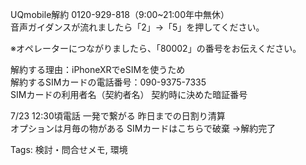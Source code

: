 UQmobile解約 0120-929-818（9:00~21:00年中無休）  
音声ガイダンスが流れましたら「2」→「5」を押してください。  

※オペレーターにつながりましたら、「80002」の番号をお伝えください。

解約する理由：iPhoneXRでeSIMを使うため  
解約するSIMカードの電話番号：090-9375-7335  
SIMカードの利用者名（契約者名） 契約時に決めた暗証番号  

7/23 12:30頃電話 一発で繋がる 昨日までの日割り清算  
オプションは月毎の物がある SIMカードはこちらで破棄 →解約完了  

Tags: 検討・問合せメモ, 環境